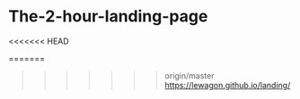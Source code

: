 # The-2-hour-landing-page
<<<<<<< HEAD

=======
>>>>>>> origin/master
https://lewagon.github.io/landing/
